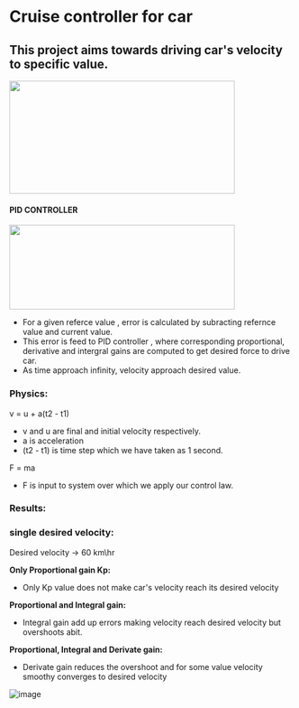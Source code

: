 # Cruise controller for car
## This project aims towards driving car's velocity to specific value.


<img src="https://user-images.githubusercontent.com/92177410/160154176-ba6324f2-1548-4d1d-975f-b0ba487fb28b.png" width="400" height="200">

#### PID CONTROLLER

  
<img src="https://user-images.githubusercontent.com/92177410/160156713-d0ec7dbc-0caa-4295-a781-0e32baa81d9b.png" width="400" height="150">


- For a given referce value , error is calculated by subracting refernce value and current value.
- This error is feed to PID controller , where corresponding proportional, derivative and intergral gains are computed to get desired force to drive car.
- As time approach infinity, velocity approach desired value.
### Physics:

 v = u + a(t2 - t1)
- v and u are final and initial velocity respectively.
- a is acceleration 
- (t2 - t1) is time step which we have taken as 1 second.
 
 
 F = ma
 
 - F is input to system over which we apply our control law.
 ### Results:
 
  
 ### single desired velocity:

 Desired velocity -> 60 km\hr


**Only Proportional gain Kp:**

 - Only Kp value does not make car's velocity reach its desired velocity
 
 
**Proportional and Integral gain:**
 
 - Integral gain add up errors making velocity reach desired velocity but overshoots abit.
 
  
  **Proportional, Integral and Derivate gain:**
  
 - Derivate gain reduces the overshoot and for some value velocity smoothy converges to desired velocity 
  
 
![image](https://user-images.githubusercontent.com/86155751/175607482-3191fd2e-f0f4-4807-a8f0-64d20a563e26.png)







